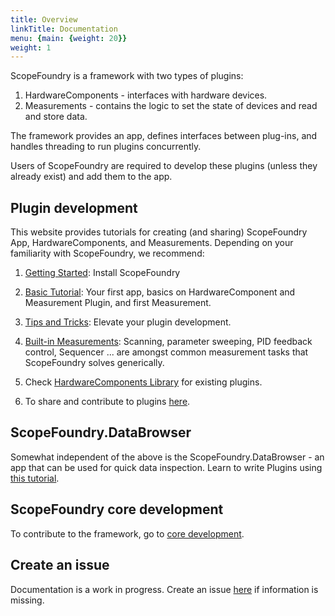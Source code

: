 ```yaml
---
title: Overview
linkTitle: Documentation
menu: {main: {weight: 20}}
weight: 1
---
```


[getting_started_docs]:/docs/1_getting-started/
[tools_tutorials]:/docs/11_tools-tutorials/
[tips-and-tricks]:/docs/30_tips-and-tricks/
[built-in]:/docs/20_built-in-measurements/
[development]:/docs/100_development-environment/
[sharing_hws]:/docs/200_hardware-sharing/
[301_existing-hardware-components]:/docs/301_existing-hardware-components/
[core-development]:/docs/1000_core-development/
[DataBrowser-tutorials]:/docs/12_databrowser-tutorials/

ScopeFoundry is a framework with two types of plugins:

1. HardwareComponents - interfaces with hardware devices.
2. Measurements - contains the logic to set the state of devices and read and store data.

The framework provides an app, defines interfaces between plug-ins, and handles threading to run plugins concurrently.

Users of ScopeFoundry are required to develop these plugins (unless they already exist) and add them to the app.

## Plugin development

This website provides tutorials for creating (and sharing) ScopeFoundry App, HardwareComponents, and Measurements. Depending on your familiarity with ScopeFoundry, we recommend:

1. [Getting Started][getting_started_docs]: Install ScopeFoundry
2. [Basic Tutorial][tools_tutorials]: Your first app, basics on HardwareComponent and Measurement Plugin, and first Measurement.

3. [Tips and Tricks][tips-and-tricks]: Elevate your plugin development.
4. [Built-in Measurements][built-in]: Scanning, parameter sweeping, PID feedback control, Sequencer ... are amongst common measurement tasks that ScopeFoundry solves generically.
5. Check [HardwareComponents Library][301_existing-hardware-components] for existing plugins.
6. To share and contribute to plugins [here][sharing_hws].

## ScopeFoundry.DataBrowser

Somewhat independent of the above is the ScopeFoundry.DataBrowser - an app that can be used for quick data inspection. Learn to write Plugins using [this tutorial][DataBrowser-tutorials].

## ScopeFoundry core development

To contribute to the framework, go to [core development][core-development].

## Create an issue

Documentation is a work in progress. Create an issue [here](https://github.com/ScopeFoundry/scopefoundry.github.io) if information is missing.